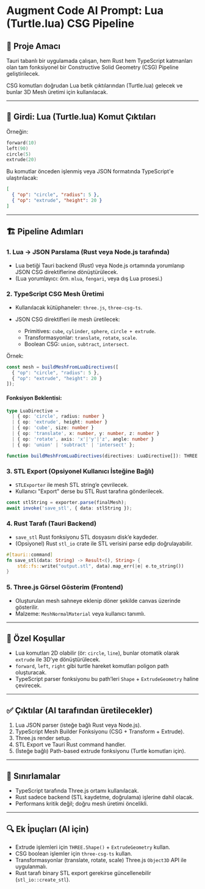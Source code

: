 # Augment Code AI Prompt: Lua (Turtle.lua) CSG Pipeline

## 🎯 Proje Amacı

Tauri tabanlı bir uygulamada çalışan, hem Rust hem TypeScript katmanları olan tam fonksiyonel bir Constructive Solid Geometry (CSG) Pipeline geliştirilecek.

CSG komutları doğrudan Lua betik çıktılarından (Turtle.lua) gelecek ve bunlar 3D Mesh üretimi için kullanılacak.

---

## 🧩 Girdi: Lua (Turtle.lua) Komut Çıktıları

Örneğin:

```lua
forward(10)
left(90)
circle(5)
extrude(20)
```

Bu komutlar önceden işlenmiş veya JSON formatında TypeScript'e ulaştırılacak:

```json
[
  { "op": "circle", "radius": 5 },
  { "op": "extrude", "height": 20 }
]
```

---

## 🏗️ Pipeline Adımları

### 1. Lua -> JSON Parslama (Rust veya Node.js tarafında)

* Lua betiği Tauri backend (Rust) veya Node.js ortamında yorumlanıp JSON CSG direktiflerine dönüştürülecek.
* (Lua yorumlayıcı: örn. `mlua`, `fengari`, veya dış Lua prosesi.)

### 2. TypeScript CSG Mesh Üretimi

* Kullanılacak kütüphaneler: `three.js`, `three-csg-ts`.
* JSON CSG direktifleri ile mesh üretilecek:

  * Primitives: `cube`, `cylinder`, `sphere`, `circle + extrude`.
  * Transformasyonlar: `translate`, `rotate`, `scale`.
  * Boolean CSG: `union`, `subtract`, `intersect`.

Örnek:

```typescript
const mesh = buildMeshFromLuaDirectives([
  { "op": "circle", "radius": 5 },
  { "op": "extrude", "height": 20 }
]);
```

#### Fonksiyon Beklentisi:

```typescript
type LuaDirective =
  | { op: 'circle', radius: number }
  | { op: 'extrude', height: number }
  | { op: 'cube', size: number }
  | { op: 'translate', x: number, y: number, z: number }
  | { op: 'rotate', axis: 'x'|'y'|'z', angle: number }
  | { op: 'union' | 'subtract' | 'intersect' };

function buildMeshFromLuaDirectives(directives: LuaDirective[]): THREE.Mesh { /* ... */ }
```

### 3. STL Export (Opsiyonel Kullanıcı İsteğine Bağlı)

* `STLExporter` ile mesh STL string’e çevrilecek.
* Kullanıcı "Export" derse bu STL Rust tarafına gönderilecek.

```typescript
const stlString = exporter.parse(finalMesh);
await invoke('save_stl', { data: stlString });
```

### 4. Rust Tarafı (Tauri Backend)

* `save_stl` Rust fonksiyonu STL dosyasını disk’e kaydeder.
* (Opsiyonel) Rust `stl_io` crate ile STL verisini parse edip doğrulayabilir.

```rust
#[tauri::command]
fn save_stl(data: String) -> Result<(), String> {
    std::fs::write("output.stl", data).map_err(|e| e.to_string())
}
```

### 5. Three.js Görsel Gösterim (Frontend)

* Oluşturulan mesh sahneye eklenip döner şekilde canvas üzerinde gösterilir.
* Malzeme: `MeshNormalMaterial` veya kullanıcı tanımlı.

---

## 🚨 Özel Koşullar

* Lua komutları 2D olabilir (ör: `circle`, `line`), bunlar otomatik olarak `extrude` ile 3D'ye dönüştürülecek.
* `forward`, `left`, `right` gibi turtle hareket komutları poligon path oluşturacak.
* TypeScript parser fonksiyonu bu path’leri `Shape` + `ExtrudeGeometry` haline çevirecek.

---

## ✅ Çıktılar (AI tarafından üretilecekler)

1. Lua JSON parser (isteğe bağlı Rust veya Node.js).
2. TypeScript Mesh Builder Fonksiyonu (CSG + Transform + Extrude).
3. Three.js render setup.
4. STL Export ve Tauri Rust command handler.
5. (İsteğe bağlı) Path-based extrude fonksiyonu (Turtle komutları için).

---

## 🎯 Sınırlamalar

* TypeScript tarafında Three.js ortamı kullanılacak.
* Rust sadece backend (STL kaydetme, doğrulama) işlerine dahil olacak.
* Performans kritik değil; doğru mesh üretimi öncelikli.

---

## 🔍 Ek İpuçları (AI için)

* Extrude işlemleri için `THREE.Shape()` + `ExtrudeGeometry` kullan.
* CSG boolean işlemler için `three-csg-ts` kullan.
* Transformasyonlar (translate, rotate, scale) Three.js `Object3D` API ile uygulanmalı.
* Rust tarafı binary STL export gerekirse güncellenebilir (`stl_io::create_stl`).
